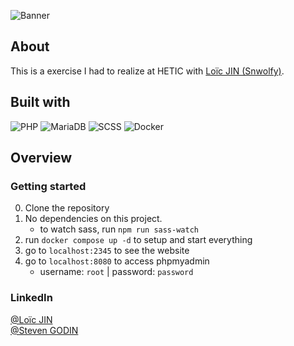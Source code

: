 ![Banner](https://user-images.githubusercontent.com/55931217/196042806-d19a6898-cd97-4497-a752-fd90efb42df2.png)

## About

This is a exercise I had to realize at HETIC with [Loïc JIN (Snwolfy)](https://github.com/Snwolfy).

## Built with

![PHP](https://img.shields.io/badge/PHP-323330?style=for-the-badge&logo=php)
![MariaDB](https://img.shields.io/badge/MariaDB-323330?style=for-the-badge&logo=mariadb)
![SCSS](https://img.shields.io/badge/SCSS-323330?style=for-the-badge&logo=sass)
![Docker](https://img.shields.io/badge/Docker-323330?style=for-the-badge&logo=docker)

## Overview

### Getting started

0. Clone the repository
1. No dependencies on this project.
   - to watch sass, run `npm run sass-watch`
1. run `docker compose up -d` to setup and start everything
1. go to `localhost:2345` to see the website
1. go to `localhost:8080` to access phpmyadmin
   - username: `root` | password: `password`

### LinkedIn

[@Loïc JIN](https://www.linkedin.com/in/loïc-jin-632053226/)
<br/>
[@Steven GODIN](https://www.linkedin.com/in/steven-godin/)
